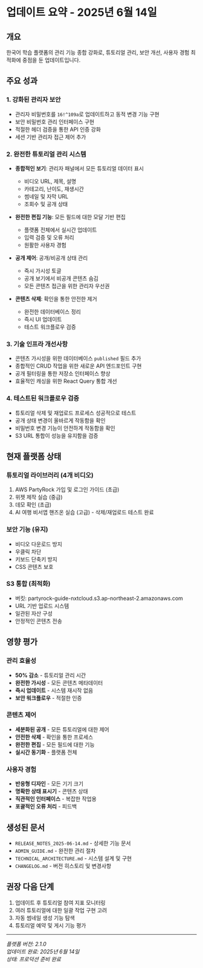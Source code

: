 # 업데이트 요약 - 2025년 6월 14일

## 개요
한국어 학습 플랫폼의 관리 기능 종합 강화로, 튜토리얼 관리, 보안 개선, 사용자 경험 최적화에 중점을 둔 업데이트입니다.

## 주요 성과

### 1. 강화된 관리자 보안
- 관리자 비밀번호를 `16!^109a`로 업데이트하고 동적 변경 기능 구현
- 보안 비밀번호 관리 인터페이스 구현
- 적절한 헤더 검증을 통한 API 인증 강화
- 세션 기반 관리자 접근 제어 추가

### 2. 완전한 튜토리얼 관리 시스템
- **종합적인 보기**: 관리자 패널에서 모든 튜토리얼 데이터 표시
  - 비디오 URL, 제목, 설명
  - 카테고리, 난이도, 재생시간
  - 썸네일 및 자막 URL
  - 조회수 및 공개 상태

- **완전한 편집 기능**: 모든 필드에 대한 모달 기반 편집
  - 플랫폼 전체에서 실시간 업데이트
  - 입력 검증 및 오류 처리
  - 원활한 사용자 경험

- **공개 제어**: 공개/비공개 상태 관리
  - 즉시 가시성 토글
  - 공개 보기에서 비공개 콘텐츠 숨김
  - 모든 콘텐츠 접근을 위한 관리자 우선권

- **콘텐츠 삭제**: 확인을 통한 안전한 제거
  - 완전한 데이터베이스 정리
  - 즉시 UI 업데이트
  - 테스트 워크플로우 검증

### 3. 기술 인프라 개선사항
- 콘텐츠 가시성을 위한 데이터베이스 `published` 필드 추가
- 종합적인 CRUD 작업을 위한 새로운 API 엔드포인트 구현
- 공개 필터링을 통한 저장소 인터페이스 향상
- 효율적인 캐싱을 위한 React Query 통합 개선

### 4. 테스트된 워크플로우 검증
- 튜토리얼 삭제 및 재업로드 프로세스 성공적으로 테스트
- 공개 상태 변경이 올바르게 작동함을 확인
- 비밀번호 변경 기능이 안전하게 작동함을 확인
- S3 URL 통합이 성능을 유지함을 검증

## 현재 플랫폼 상태

### 튜토리얼 라이브러리 (4개 비디오)
1. AWS PartyRock 가입 및 로그인 가이드 (초급)
2. 위젯 제작 실습 (중급)
3. 데모 확인 (초급)
4. AI 여행 비서앱 핸즈온 실습 (고급) - 삭제/재업로드 테스트 완료

### 보안 기능 (유지)
- 비디오 다운로드 방지
- 우클릭 차단
- 키보드 단축키 방지
- CSS 콘텐츠 보호

### S3 통합 (최적화)
- 버킷: partyrock-guide-nxtcloud.s3.ap-northeast-2.amazonaws.com
- URL 기반 업로드 시스템
- 일관된 자산 구성
- 안정적인 콘텐츠 전송

## 영향 평가

### 관리 효율성
- **50% 감소** - 튜토리얼 관리 시간
- **완전한 가시성** - 모든 콘텐츠 메타데이터
- **즉시 업데이트** - 시스템 재시작 없음
- **보안 워크플로우** - 적절한 인증

### 콘텐츠 제어
- **세분화된 공개** - 모든 튜토리얼에 대한 제어
- **안전한 삭제** - 확인을 통한 프로세스
- **완전한 편집** - 모든 필드에 대한 기능
- **실시간 동기화** - 플랫폼 전체

### 사용자 경험
- **반응형 디자인** - 모든 기기 크기
- **명확한 상태 표시기** - 콘텐츠 상태
- **직관적인 인터페이스** - 복잡한 작업용
- **포괄적인 오류 처리** - 피드백

## 생성된 문서
- `RELEASE_NOTES_2025-06-14.md` - 상세한 기능 문서
- `ADMIN_GUIDE.md` - 완전한 관리 절차
- `TECHNICAL_ARCHITECTURE.md` - 시스템 설계 및 구현
- `CHANGELOG.md` - 버전 히스토리 및 변경사항

## 권장 다음 단계
1. 업데이트 후 튜토리얼 참여 지표 모니터링
2. 여러 튜토리얼에 대한 일괄 작업 구현 고려
3. 자동 썸네일 생성 기능 탐색
4. 튜토리얼 예약 및 게시 기능 평가

---
*플랫폼 버전: 2.1.0*  
*업데이트 완료: 2025년 6월 14일*  
*상태: 프로덕션 준비 완료*